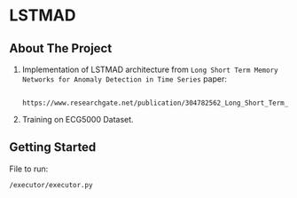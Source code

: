 # LSTMAD

## About The Project

1) Implementation of LSTMAD architecture from `Long Short Term Memory Networks for Anomaly Detection in Time Series` paper:

                        https://www.researchgate.net/publication/304782562_Long_Short_Term_Memory_Networks_for_Anomaly_Detection_in_Time_Series

2) Training on ECG5000 Dataset.

## Getting Started

File to run:

    /executor/executor.py 

